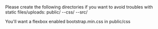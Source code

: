 Please create the following directories if you want to avoid troubles with static files/uploads:
public/
--css/
--src/

You'll want a flexbox enabled bootstrap.min.css in public/css
